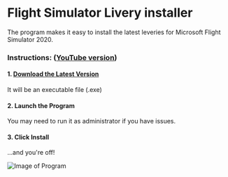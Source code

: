 # Flight Simulator Livery installer
The program makes it easy to install the latest leveries for Microsoft Flight Simulator 2020.

### Instructions: ([YouTube version](https://www.youtube.com/watch?v=_858t2Vfxi4))

#### 1. [Download the Latest Version](https://github.com/O11Software/Flight-Simulator-Livery-installer/releases)

It will be an executable file (.exe)

#### 2. Launch the Program

You may need to run it as administrator if you have issues.

#### 3. Click Install

...and you're off!

![Image of Program](https://o11.se/FlightSimulator/preview.PNG)
